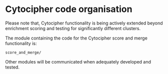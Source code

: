 # Cytocipher code organisation

Please note that, Cytocipher functionality is being actively extended beyond 
enrichment scoring and testing for significantly different clusters.

The module containing the code for the Cytocipher score and merge
functionality is:

    score_and_merge/

Other modules will be communicated when adequately developed and tested. 
